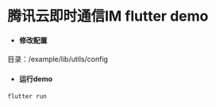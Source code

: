 # 腾讯云即时通信IM flutter demo

- #### 修改配置

目录：/example/lib/utils/config

- #### 运行demo

```
flutter run 
```

